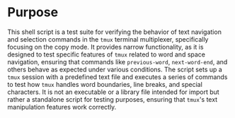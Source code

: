 # Purpose
This shell script is a test suite for verifying the behavior of text navigation and selection commands in the `tmux` terminal multiplexer, specifically focusing on the copy mode. It provides narrow functionality, as it is designed to test specific features of `tmux` related to word and space navigation, ensuring that commands like `previous-word`, `next-word-end`, and others behave as expected under various conditions. The script sets up a `tmux` session with a predefined text file and executes a series of commands to test how `tmux` handles word boundaries, line breaks, and special characters. It is not an executable or a library file intended for import but rather a standalone script for testing purposes, ensuring that `tmux`'s text manipulation features work correctly.
